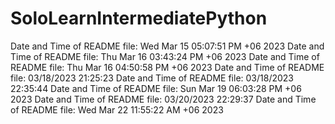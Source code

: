 # SoloLearnIntermediatePython
Date and Time of README file: Wed Mar 15 05:07:51 PM +06 2023
Date and Time of README file: Thu Mar 16 03:43:24 PM +06 2023
Date and Time of README file: Thu Mar 16 04:50:58 PM +06 2023
D a t e   a n d   T i m e   o f   R E A D M E   f i l e :   0 3 / 1 8 / 2 0 2 3   2 1 : 2 5 : 2 3  
 D a t e   a n d   T i m e   o f   R E A D M E   f i l e :   0 3 / 1 8 / 2 0 2 3   2 2 : 3 5 : 4 4  
 Date and Time of README file: Sun Mar 19 06:03:28 PM +06 2023
D a t e   a n d   T i m e   o f   R E A D M E   f i l e :   0 3 / 2 0 / 2 0 2 3   2 2 : 2 9 : 3 7  
 Date and Time of README file: Wed Mar 22 11:55:22 AM +06 2023
